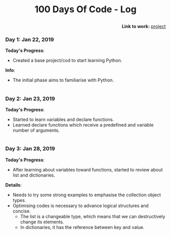 #
# <p align="center"> 100 Days Of Code - Log </p>


**<p align="right"> Link to work:**
[project](https://github.com/jessicaboatto/python_introduction) </p>

### Day 1: Jan 22, 2019

  **Today's Progress**:
  - Created a base project/cod to start learning Python.

  **Info**:
  - The initial phase aims to familiarise with Python.

#

### Day 2: Jan 23, 2019

  **Today's Progress**:
  - Started to learn variables and declare functions.
  - Learned declare functions which receive a predefined and variable number of arguments.

#

### Day 3: Jan 28, 2019

  **Today's Progress**:
  - After learning about variables toward functions, started to review about list and dictionaries.

  **Details**:
  - Needs to try some strong examples to emphasise the collection object types.
  - Optimising codes is necessary to advance logical structures and concise.
    - The list is a changeable type, which means that we can destructively change its elements. 
    - In dictionaries, it has the reference between key and value.

#
